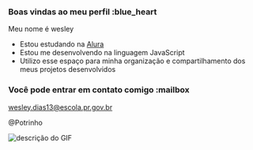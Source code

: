### Boas vindas ao meu perfil :blue_heart

Meu nome é wesley

- Estou estudando na [Alura](https://www.alura.com.br)
- Estou me desenvolvendo na linguagem JavaScript
- Utilizo esse espaço para minha organização e compartilhamento dos meus projetos desenvolvidos

### Você pode entrar em contato comigo :mailbox

wesley.dias13@escola.pr.gov.br

@Potrinho

![descrição do GIF](https://media.tenor.com/i7llTDaTPtUAAAAC/naruto.gif)
